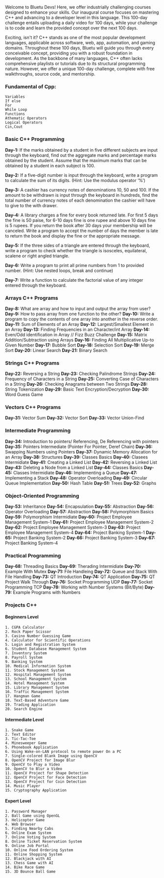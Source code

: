 Welcome to Bluetu Devs! Here, we offer industrially challenging courses designed to enhance your skills. Our inaugural course focuses on mastering C++ and advancing to a developer level in this language. This 100-day challenge entails uploading a daily video for 100 days, while your challenge is to code and learn the provided concept over the next 100 days.

Exciting, isn't it? C++ stands as one of the most popular development languages, applicable across software, web, app, automation, and gaming domains. Throughout these 100 days, Bluetu will guide you through every conceivable concept, providing you with a robust foundation in development. As the backbone of many languages, C++ often lacks comprehensive playlists or tutorials due to its structural programming nature. However, we offer a unique 100-day challenge, complete with free walkthroughs, source code, and mentorship.

### Fundamental of Cpp:
    Variables
    If else
    For
    While Loop
    Functions
    Athematic Operators
    Logical Operators
    Cin,Cout

### Basic C++ Programming 

**Day-1:** If the marks obtained by a student in five different subjects are input through the keyboard, find out the aggregate marks and percentage marks obtained by the student. Assume that the maximum marks that can be obtained by a student in each subject is 100.

**Day-2:** If a five-digit number is input through the keyboard, write a program to calculate the sum of its digits. (Hint: Use the modulus operator ‘%’) 

**Day-3:** A cashier has currency notes of denominations 10, 50 and 100. If the amount to be withdrawn is input through the keyboard in hundreds, find the total number of currency notes of each denomination the cashier will have to give to the with drawer. 
    
**Day-4:** A library charges a fine for every book returned late. For first 5 days the fine is 50 paise, for 6-10 days fine is one rupee and above 10 days fine is 5 rupees. If you return the book after 30 days your membership will be canceled. Write a program to accept the number of days the member is late to return the book and display the fine or the appropriate message.
    
**Day-5:** If the three sides of a triangle are entered through the keyboard, write a program to check whether the triangle is isosceles, equilateral, scalene or right angled triangle. 
    
**Day-6:** Write a program to print all prime numbers from 1 to provided number. (Hint: Use nested loops, break and continue) 
    
**Day-7:** Write a function to calculate the factorial value of any integer entered through the keyboard.
 

### Arrays C++ Programs

**Day-8:** What are array and how to input and output the array from user?
**Day-9:** How to pass array from one function to the other?
**Day-10:** Write a program to copy the contents of one array into another in the reverse order.
**Day-11:** Sum of Elements of an Array
**Day-12:** Largest/Smallest Element in an Array
**Day-13:** Finding Frequencies in an Character/int Array
**Day-14:** Even/Odd identification in Array // Fizz Buzz Challenge
**Day-15:** Matrix Addition/Subtraction using Arrays
**Day-16:** Finding All Multiplicative Up-to Given  Number
**Day-17:** Bubble Sort
**Day-18:** Selection Sort
**Day-19:** Merge Sort
**Day-20:** Linear Search 
**Day-21:** Binary Search


### Strings C++ Programs

**Day-22:** Reversing a String
**Day-23:** Checking Palindrome Strings
**Day-24:** Frequency of Characters in a String
**Day-25:** Converting Case of Characters in a String
**Day-26:** Checking Anagrams between Two Strings
**Day-28:** String Tokenization
**Day-29:** Basic Text Encryption/Decryption
**Day-30:** Word Guess Game


### Vectors C++ Programs
**Day-31:** Vector Sum
**Day-32:** Vector Sort
**Day-33:** Vector Union-Find

### Intermediate Programming

**Day-34:** Introduction to pointers/ Referencing, De Referencing with pointers
**Day-35:** Pointers Intermediate (Pointer For Pointer, Deref Chain)
**Day-36:** Swapping Numbers using Pointers
**Day-37:** Dynamic Memory Allocation for an Array
**Day-38:** Structures
**Day-39:** Classes Basics
**Day-40:** Clasees Intermidiate
**Day-41:** Creating a Linked List
**Day-42:** Reversing a Linked List
**Day-43:** Deleting a Node from a Linked List
**Day-44:** Classes Basics
**Day-45:** Classes Intermidiate 
**Day-46:** Implementing a Queue 
**Day-47:** Implementing a Stack
**Day-48:** Operator Overloading
**Day-49:** Circular Queue Implementation
**Day-50:** Hash Table
**Day-51:** Trees
**Day-52:** Graphs


### Object-Oriented Programming

**Day-53:** Inheritance
**Day-54:** Encapsulation
**Day-55:** Abstraction
**Day-56:** Operator Overloading
**Day-57:** Abstraction
**Day-58:** Polymorphism Basics
**Day-59:** Polymorphism Intermidiate
**Day-60:** Project Employee Management System-1
**Day-61:** Project Employee Management System-2
**Day-62:** Project Employee Management System-3
**Day-63:** Project Employee Management System-4
**Day-64:** Project Banking System-1
**Day-65:** Project Banking System-2
**Day-66:** Project Banking System-3
**Day-67:** Project Banking System-4

### Practical Programming 
**Day-68:** Threading Basics
**Day-69:** Therading Intermidiate
**Day-70:** Example With Mutex
**Day-71:** File Handleing
**Day-72:** Queue and Stack With File Handling 
**Day-73:** QT Introduction
**Day-74:** QT Application
**Day-75:** QT Project Walk Through
**Day-76:** Socket Programming UDP
**Day-77:** Socket Programming TCP
**Day-78:** Working with Number Systems (Bit/Byte)
**Day-79:** Example Programs with Numbers


### Projects C++

#### Beginners Level
    1. CGPA Calculator
    2. Rock Paper Scissor
    3. Casino Number Guessing Game
    4. Calculator for Scientific Operations
    5. Login and Registration System
    6. Student Database Management System
    7. Inventory System
    8. Payroll System
    9. Banking System
    10. Medical Information System
    11. Stock Management System
    12. Hospital Management System
    13. School Management System
    14. Hotel Management System
    15. Library Management System
    16. Traffic Management System
    17. Hangman Game
    18. Text-Based Adventure Game
    19. Trading Application
    20. Search Engine
    
#### Intermediate Level
    1. Snake Game
    2. Text Editor
    3. Tic-Tac-Toe
    4. Minesweeper Game
    5. Phonebook Application
    6. Using Wake-on-LAN protocol to remote power On a PC
    7. Single-colored Blank Image using OpenCV
    8. OpenCV Project for Image Blur
    9. OpenCV to Play a Video
    10. OpenCV to Blur a Video
    11. OpenCV Project for Shape Detection
    12. OpenCV Project for Face Detection
    13. OpenCV Project for Coin Detection
    14. Music Player
    15. Cryptography Application
    
#### Expert Level
    1. Password Manager
    2. Ball Game using OpenGL
    3. Helicopter Game
    4. Web Browser
    5. Finding Nearby Cabs
    6. Online Exam System
    7. Online Voting System
    8. Online Ticket Reservation System
    9. Online Job Portal
    10. Online Food Ordering System
    11. Online Shopping System
    12. Blackjack with AI
    13. Chess Game with AI
    14. Bike Race Game
    15. 3D Bounce Ball Game

